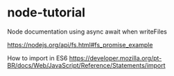 # node-tutorial

Node documentation using async await when writeFiles

https://nodejs.org/api/fs.html#fs_promise_example


How to import in ES6
https://developer.mozilla.org/pt-BR/docs/Web/JavaScript/Reference/Statements/import
